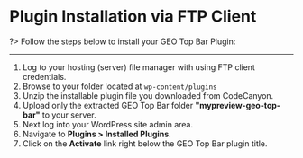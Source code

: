 # Plugin Installation via FTP Client

?> Follow the steps below to install your GEO Top Bar Plugin:

<hr/>

1. Log to your hosting (server) file manager with using FTP client credentials.
2. Browse to your folder located at ```wp-content/plugins```
3. Unzip the installable plugin file you downloaded from CodeCanyon.
4. Upload only the extracted GEO Top Bar folder **"mypreview-geo-top-bar"** to your server.
5. Next log into your WordPress site admin area.
6. Navigate to **Plugins > Installed Plugins**.
7. Click on the **Activate** link right below the GEO Top Bar plugin title.
